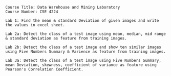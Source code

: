     Course Title: Data Warehouse and Mining Laboratory
    Course Number: CSE 4224
    
    Lab 1: Find the mean & standard Deviation of given images and write the values in excel sheet.
    
    Lab 2a: Detect the class of a test image using mean, median, mid range & standard deviation as feature from training images.
    
    Lab 2b: Detect the class of a test image and show ten similar images using Five Numbers Summary & Varience as feature from training images.
    
    Lab 3a: Detect the class of a test image using Five Numbers Summary, mean Deviation, skewness, coefficient of variance as feature using Pearson's Correlation Coefficient. 
    